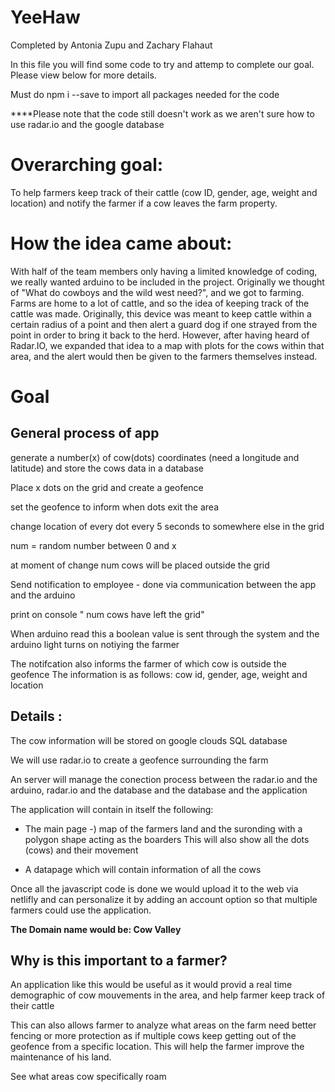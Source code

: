 # YeeHaw

Completed by Antonia Zupu and Zachary Flahaut

In this file you will find some code to try and attemp to complete our goal. Please view below for more details.

Must do npm i --save to import all packages needed for the code

****Please note that the code still doesn't work as we aren't sure how to use radar.io and the google database

# Overarching goal:

To help farmers keep track of their cattle (cow ID, gender, age, weight and location) and notify the farmer if a cow leaves the farm property. 

# How the idea came about:

With half of the team members only having a limited knowledge of coding, we really wanted arduino to be included in the project. Originally we thought of "What do cowboys and the wild west need?", and we got to farming. Farms are home to a lot of cattle, and so the idea of keeping track of the cattle was made. Originally, this device was meant to keep cattle within a certain radius of a point and then alert a guard dog if one strayed from the point in order to bring it back to the herd. However, after having heard of Radar.IO, we expanded that idea to a map with plots for the cows within that area, and the alert would then be given to the farmers themselves instead.

# Goal
## General process of app


generate a number(x) of cow(dots) coordinates (need a longitude and latitude) and store the cows data in a database

Place x dots on the grid and create a geofence

set the geofence to inform when dots exit the area

change location of every dot every 5 seconds to somewhere else in the grid

num = random number between 0 and x

at moment of change num cows will be placed outside the grid

Send notification to employee - done via communication between the app and the arduino

print on console " num cows have left the grid"

When arduino read this a boolean value is sent through the system and the arduino light turns on notiying the farmer

The notifcation also informs the farmer of which cow is outside the geofence
The information is as follows: cow id, gender, age, weight and location


## Details :

The cow information will be stored on google clouds SQL database

We will use radar.io to create a geofence surrounding the farm

An server will manage the conection process between the radar.io and the arduino,  radar.io and the database and the database and the application

The application will contain in itself the following:

- The main page -) map of the farmers land and the suronding with a polygon shape
 acting as the boarders
 This will also show all the dots (cows) and their movement

- A datapage which will contain information of all the cows

Once all the javascript code is done we would upload it to the web via netlifly and can personalize it by adding an account option so that multiple farmers could use the application.

**The Domain name would be: Cow Valley**


## Why is this important to a farmer?

An application like this would be useful as it would provid a real time demographic
of cow mouvements in the area, and help farmer keep track of their cattle

This can also allows farmer to analyze what areas on the farm need better fencing 
or more protection as if multiple cows keep getting out of the geofence from a specific
location. This will help the farmer improve the maintenance of his land.

See what areas cow specifically roam

